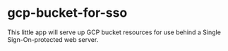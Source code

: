 # gcp-bucket-for-sso

This little app will serve up GCP bucket resources for use behind a
Single Sign-On-protected web server.
